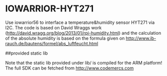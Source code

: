 IOWARRIOR-HYT271
======

Use iowarrior56 to interface a temperature&amp;humidity sensor HYT271 via I2C.
The code is based on David Wraggs work (http://david.wragg.org/blog/2013/01/rpi-humidity.html) and the calculation of the absolute humidity is based on the formula given on http://www.ib-rauch.de/bautens/formel/abs_luftfeucht.html


##provided static lib

Note that the static lib provided under lib/ is compiled for the ARM platform!
The full SDK can be fetched from http://www.codemercs.com
